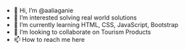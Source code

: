 - 👋 Hi, I’m @aaliaganie
- 👀 I’m interested solving real world solutions
- 🌱 I’m currently learning HTML, CSS, JavaScript, Bootstrap 
- 💞️ I’m looking to collaborate on Tourism Products
- 📫 How to reach me here

<!---
aaliaganie/aaliaganie is a ✨ special ✨ repository because its `README.md` (this file) appears on your GitHub profile.
You can click the Preview link to take a look at your changes.
--->
